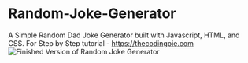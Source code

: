 # Random-Joke-Generator
A Simple Random Dad Joke Generator built with Javascript, HTML, and CSS. For Step by Step tutorial - https://thecodingpie.com
![Finished Version of Random Joke Generator](https://i.ibb.co/dgB3FhY/banner.png)
